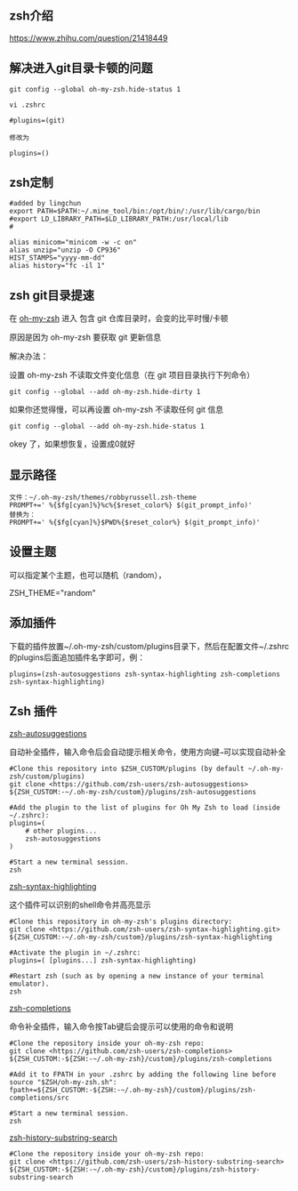 ## zsh介绍

https://www.zhihu.com/question/21418449

## 解决进入git目录卡顿的问题

```shell
git config --global oh-my-zsh.hide-status 1

vi .zshrc

#plugins=(git)

修改为

plugins=()
```

## zsh定制

```shell
#added by lingchun
export PATH=$PATH:~/.mine_tool/bin:/opt/bin/:/usr/lib/cargo/bin
#export LD_LIBRARY_PATH=$LD_LIBRARY_PATH:/usr/local/lib
#

alias minicom="minicom -w -c on"
alias unzip="unzip -O CP936"
HIST_STAMPS="yyyy-mm-dd"
alias history="fc -il 1"
```

## zsh git目录提速

在 [oh-my-zsh](https://so.csdn.net/so/search?q=oh-my-zsh&spm=1001.2101.3001.7020) 进入 包含 git 仓库目录时，会变的比平时慢/卡顿

原因是因为 oh-my-zsh 要获取 git 更新信息

解决办法：

设置 oh-my-zsh 不读取文件变化信息（在 git 项目目录执行下列命令）

```
git config --global --add oh-my-zsh.hide-dirty 1
```

如果你还觉得慢，可以再设置 oh-my-zsh 不读取任何 git 信息

```
git config --global --add oh-my-zsh.hide-status 1
```

okey 了，如果想恢复，设置成0就好

## 显示路径

```shell
文件：~/.oh-my-zsh/themes/robbyrussell.zsh-theme
PROMPT+=' %{$fg[cyan]%}%c%{$reset_color%} $(git_prompt_info)'
替换为：
PROMPT+=' %{$fg[cyan]%}$PWD%{$reset_color%} $(git_prompt_info)'
```

## 设置主题

可以指定某个主题，也可以随机（random），

ZSH_THEME="random"

## 添加插件

下载的插件放置~/.oh-my-zsh/custom/plugins目录下，然后在配置文件~/.zshrc的plugins后面追加插件名字即可，例：

```shell
plugins=(zsh-autosuggestions zsh-syntax-highlighting zsh-completions zsh-syntax-highlighting) 
```

## Zsh 插件

[zsh-autosuggestions](https://github.com/zsh-users/zsh-autosuggestions)

自动补全插件，输入命令后会自动提示相关命令，使用方向键`→`可以实现自动补全

```shell
#Clone this repository into $ZSH_CUSTOM/plugins (by default ~/.oh-my-zsh/custom/plugins)
git clone <https://github.com/zsh-users/zsh-autosuggestions> ${ZSH_CUSTOM:-~/.oh-my-zsh/custom}/plugins/zsh-autosuggestions
 
#Add the plugin to the list of plugins for Oh My Zsh to load (inside ~/.zshrc):
plugins=( 
    # other plugins...
    zsh-autosuggestions
)
 
#Start a new terminal session.
zsh
```

[zsh-syntax-highlighting](https://github.com/zsh-users/zsh-syntax-highlighting)

这个插件可以识别的shell命令并高亮显示

```shell
#Clone this repository in oh-my-zsh's plugins directory:
git clone <https://github.com/zsh-users/zsh-syntax-highlighting.git> ${ZSH_CUSTOM:-~/.oh-my-zsh/custom}/plugins/zsh-syntax-highlighting
 
#Activate the plugin in ~/.zshrc:
plugins=( [plugins...] zsh-syntax-highlighting)
 
#Restart zsh (such as by opening a new instance of your terminal emulator).
zsh
```

[zsh-completions](https://github.com/zsh-users/zsh-completions)

命令补全插件，输入命令按Tab键后会提示可以使用的命令和说明

```shell
#Clone the repository inside your oh-my-zsh repo:
git clone <https://github.com/zsh-users/zsh-completions> ${ZSH_CUSTOM:-${ZSH:-~/.oh-my-zsh}/custom}/plugins/zsh-completions
 
#Add it to FPATH in your .zshrc by adding the following line before source "$ZSH/oh-my-zsh.sh":
fpath+=${ZSH_CUSTOM:-${ZSH:-~/.oh-my-zsh}/custom}/plugins/zsh-completions/src
 
#Start a new terminal session.
zsh
```

[zsh-history-substring-search](https://github.com/zsh-users/zsh-history-substring-search)

```shell
#Clone the repository inside your oh-my-zsh repo:
git clone <https://github.com/zsh-users/zsh-history-substring-search> ${ZSH_CUSTOM:-${ZSH:-~/.oh-my-zsh}/custom}/plugins/zsh-history-substring-search

```
